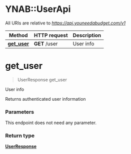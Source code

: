 # YNAB::UserApi

All URIs are relative to *https://api.youneedabudget.com/v1*

Method | HTTP request | Description
------------- | ------------- | -------------
[**get_user**](UserApi.md#get_user) | **GET** /user | User info


# **get_user**
> UserResponse get_user

User info

Returns authenticated user information

### Parameters
This endpoint does not need any parameter.

### Return type

[**UserResponse**](UserResponse.md)

